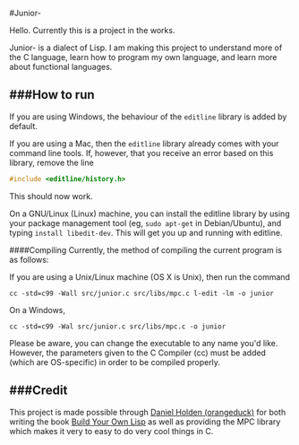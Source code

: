 #Junior-

Hello. Currently this is a project in the works.

Junior- is a dialect of Lisp. I am making this project to understand
more of the C language, learn how to program my own language, and learn more
about functional languages.

###How to run
---
If you are using Windows, the behaviour of the ```editline``` library is added
by default.

If you are using a Mac, then the ```editline``` library already  comes with
your command line tools. If, however, that you receive an error based on
this library, remove the line
```c
#include <editline/history.h>
```
This should now work.

On a GNU/Linux (Linux) machine, you can install the editline
library by using your package management tool
 (eg, ```sudo apt-get``` in Debian/Ubuntu), and typing
```install libedit-dev```. This will get you up and running with editline.

####Compiling
Currently, the method of compiling the current program is as follows:

If you are using a Unix/Linux machine (OS X is Unix), then run the command
```shell
cc -std=c99 -Wall src/junior.c src/libs/mpc.c l-edit -lm -o junior
```

On a Windows,
```shell
cc -std=c99 -Wal src/junior.c src/libs/mpc.c -o junior
```

Please be aware, you can change the executable to any name you'd like. However,
the parameters given to the C Compiler (cc) must be added (which are OS-specific)
in order to be compiled properly.

###Credit
---
This project is made possible through [Daniel Holden (orangeduck)](https://github.com/orangeduck)
for both writing the book [Build Your Own Lisp](http://buildyourownlisp.com/)
as well as providing the MPC library which makes it very to easy to do very
cool things in C.
